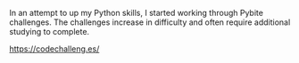 In an attempt to up my Python skills, I started working through 
Pybite challenges. The challenges increase in difficulty and 
often require additional studying to complete.

https://codechalleng.es/
